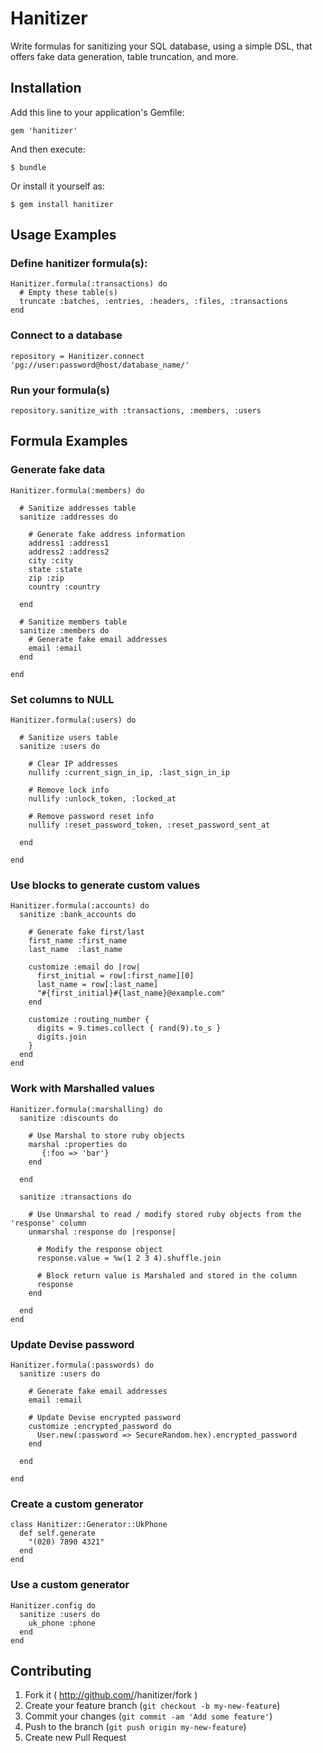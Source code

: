# Hanitizer

Write formulas for sanitizing your SQL database, using a simple DSL, that offers fake data generation, table truncation, and more.

## Installation

Add this line to your application's Gemfile:

    gem 'hanitizer'

And then execute:

    $ bundle

Or install it yourself as:

    $ gem install hanitizer

## Usage Examples

### Define hanitizer formula(s): 

    Hanitizer.formula(:transactions) do
      # Empty these table(s)
      truncate :batches, :entries, :headers, :files, :transactions
    end
    
### Connect to a database

    repository = Hanitizer.connect 'pg://user:password@host/database_name/'

### Run your formula(s)

    repository.sanitize_with :transactions, :members, :users

## Formula Examples

### Generate fake data

    Hanitizer.formula(:members) do
    
      # Sanitize addresses table
      sanitize :addresses do
      
        # Generate fake address information
        address1 :address1
        address2 :address2
        city :city
        state :state
        zip :zip
        country :country
        
      end

      # Sanitize members table
      sanitize :members do
        # Generate fake email addresses
        email :email
      end
      
    end

### Set columns to NULL
      
    Hanitizer.formula(:users) do
    
      # Sanitize users table
      sanitize :users do
      
        # Clear IP addresses
        nullify :current_sign_in_ip, :last_sign_in_ip
    
        # Remove lock info
        nullify :unlock_token, :locked_at
    
        # Remove password reset info
        nullify :reset_password_token, :reset_password_sent_at
        
      end
      
    end
    
### Use blocks to generate custom values
 
    Hanitizer.formula(:accounts) do
      sanitize :bank_accounts do
        
        # Generate fake first/last
        first_name :first_name
        last_name  :last_name
        
        customize :email do |row|
          first_initial = row[:first_name][0]
          last_name = row[:last_name]
          "#{first_initial}#{last_name}@example.com"
        end

        customize :routing_number {
          digits = 9.times.collect { rand(9).to_s }
          digits.join
        }
      end
    end
            
            
### Work with Marshalled values 
    
    Hanitizer.formula(:marshalling) do
      sanitize :discounts do
      
        # Use Marshal to store ruby objects
        marshal :properties do
           {:foo => 'bar'}
        end
        
      end
      
      sanitize :transactions do
        
        # Use Unmarshal to read / modify stored ruby objects from the 'response' column
        unmarshal :response do |response|
        
          # Modify the response object
          response.value = %w(1 2 3 4).shuffle.join
          
          # Block return value is Marshaled and stored in the column
          response
        end
        
      end
    end
    
### Update Devise password

    Hanitizer.formula(:passwords) do
      sanitize :users do
      
        # Generate fake email addresses
        email :email
        
        # Update Devise encrypted password
        customize :encrypted_password do
          User.new(:password => SecureRandom.hex).encrypted_password
        end
        
      end
      
    end
    
### Create a custom generator

    class Hanitizer::Generator::UkPhone
      def self.generate
        "(020) 7890 4321"
      end
    end

### Use a custom generator

    Hanitizer.config do
      sanitize :users do
        uk_phone :phone
      end
    end


## Contributing

1. Fork it ( http://github.com/<my-github-username>/hanitizer/fork )
2. Create your feature branch (`git checkout -b my-new-feature`)
3. Commit your changes (`git commit -am 'Add some feature'`)
4. Push to the branch (`git push origin my-new-feature`)
5. Create new Pull Request

